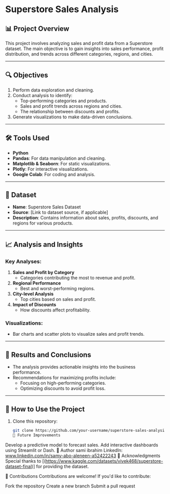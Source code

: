 # Superstore Sales Analysis

## 📊 Project Overview  
This project involves analyzing sales and profit data from a Superstore dataset. The main objective is to gain insights into sales performance, profit distribution, and trends across different categories, regions, and cities.

---

## 🔍 Objectives  
1. Perform data exploration and cleaning.  
2. Conduct analysis to identify:  
   - Top-performing categories and products.  
   - Sales and profit trends across regions and cities.  
   - The relationship between discounts and profits.  
3. Generate visualizations to make data-driven conclusions.

---

## 🛠️ Tools Used  
- **Python**  
- **Pandas**: For data manipulation and cleaning.  
- **Matplotlib & Seaborn**: For static visualizations.  
- **Plotly**: For interactive visualizations.  
- **Google Colab**: For coding and analysis.  

---

## 📂 Dataset  
- **Name**: Superstore Sales Dataset  
- **Source**: [Link to dataset source, if applicable]  
- **Description**: Contains information about sales, profits, discounts, and regions for various products.

---

## 📈 Analysis and Insights  
### Key Analyses:  
1. **Sales and Profit by Category**  
   - Categories contributing the most to revenue and profit.  
2. **Regional Performance**  
   - Best and worst-performing regions.  
3. **City-level Analysis**  
   - Top cities based on sales and profit.  
4. **Impact of Discounts**  
   - How discounts affect profitability.  

### Visualizations:
- Bar charts and scatter plots to visualize sales and profit trends.

---

## 🎯 Results and Conclusions  
- The analysis provides actionable insights into the business performance.  
- Recommendations for maximizing profits include:  
   - Focusing on high-performing categories.  
   - Optimizing discounts to avoid profit loss.  

---

## 🚀 How to Use the Project  
1. Clone this repository:  
   ```bash
   git clone https://github.com/your-username/superstore-sales-analysis.git
   📝 Future Improvements
Develop a predictive model to forecast sales.
Add interactive dashboards using Streamlit or Dash.
👤 Author
sami ibrahim
LinkedIn: www.linkedin.com/in/samy-abo-aleneen-a52422243
🌟 Acknowledgments
Special thanks to [(https://www.kaggle.com/datasets/vivek468/superstore-dataset-final)] for providing the dataset.

🤝 Contributions
Contributions are welcome! If you'd like to contribute:

Fork the repository
Create a new branch
Submit a pull request

